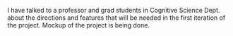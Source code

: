 I have talked to a professor and grad students in Cognitive Science Dept. about the directions and features that will be needed in the first iteration of the project. Mockup of the project is being done.
